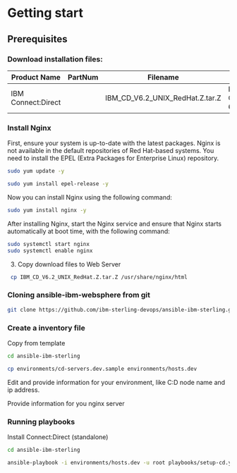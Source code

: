 # Getting start

## Prerequisites

### Download installation files:

| Product Name                  | PartNum | Filename                        |           Description       |
|-------------------------------|---------|---------------------------------|-----------------------------|
| IBM Connect:Direct            |         | IBM_CD_V6.2_UNIX_RedHat.Z.tar.Z | IBM Connect:Direct 6.2.x|

### Install Nginx


First, ensure your system is up-to-date with the latest packages. Nginx is not available in the default repositories of Red Hat-based systems. You need to install the EPEL (Extra Packages for Enterprise Linux) repository.

```bash
sudo yum update -y

sudo yum install epel-release -y
```

Now you can install Nginx using the following command:

```bash
sudo yum install nginx -y
```

After installing Nginx, start the Nginx service and ensure that Nginx starts automatically at boot time, with the following command:

```bash
sudo systemctl start nginx
sudo systemctl enable nginx
```

3) Copy download files to Web Server

```bash
 cp IBM_CD_V6.2_UNIX_RedHat.Z.tar.Z /usr/share/nginx/html
```

### Cloning ansible-ibm-websphere from git

```bash 
git clone https://github.com/ibm-sterling-devops/ansible-ibm-sterling.git
```

### Create a inventory file 

Copy from template

```bash 
cd ansible-ibm-sterling

cp environments/cd-servers.dev.sample environments/hosts.dev

```
Edit and provide information for your environment, like C:D node name and ip address.

Provide information for you nginx server

### Running playbooks

Install Connect:Direct (standalone)

```bash 
cd ansible-ibm-sterling

ansible-playbook -i environments/hosts.dev -u root playbooks/setup-cd.yml
```
